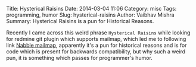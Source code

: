 Title: Hysterical Raisins
Date: 2014-03-04 11:06
Category: misc
Tags: programming, humor
Slug: hysterical-raisins
Author: Vaibhav Mishra
Summary: Hysterical Raisins is a pun for Historical Reasons.

Recently I came across this weird phrase `Hysterical Raisins` while looking for
redmine git plugin which supports mailmap, which led me to following link [Nabble mailmap](http://git.661346.n2.nabble.com/git-log-to-use-mailmap-by-default-td7570862.html), apparently it's a pun for historical reasons and is for code which is present for backwards compatibility, but why such a weird pun, it is something which passes for programmer's humor.
